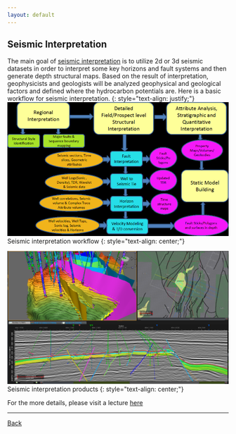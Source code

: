 ```yaml
---
layout: default
---
```


## Seismic Interpretation

The main goal of [seismic interpretation](https://petrowiki.org/Seismic_interpretation) is to utilize 2d or 3d seismic datasets in order to interpret some key horizons and fault systems and then generate depth structural maps. 
Based on the result of interpretation, geophysicists and geologists will be analyzed geophysical and geological factors and defined where the hydrocarbon potentials are. Here is a basic workflow for seismic interpretation.
{: style="text-align: justify;"}
![workflow](../assets/img/workflow.jpg)
Seismic interpretation workflow
{: style="text-align: center;"}

![seismicsection](../assets/img/Seismicsection.png)
 Seismic interpretation products
{: style="text-align: center;"}


For the more details, please visit a lecture [here](https://slideplayer.com/slide/703696/)
* * *
[Back](./upstream.html)
